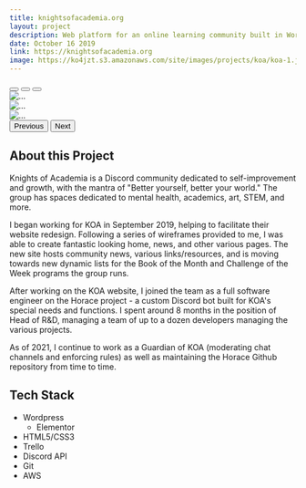 ```yaml
---
title: knightsofacademia.org
layout: project
description: Web platform for an online learning community built in Wordpress.
date: October 16 2019
link: https://knightsofacademia.org
image: https://ko4jzt.s3.amazonaws.com/site/images/projects/koa/koa-1.jpg
---
```


<div id="carouselExampleDark" class="carousel carousel-dark slide" data-bs-ride="carousel" style='margin-bottom: 20px;'>
  <div class="carousel-indicators">
    <button type="button" data-bs-target="#carouselExampleDark" data-bs-slide-to="0" class="active" aria-current="true" aria-label="Slide 1"></button>
    <button type="button" data-bs-target="#carouselExampleDark" data-bs-slide-to="1" aria-label="Slide 2"></button>
    <button type="button" data-bs-target="#carouselExampleDark" data-bs-slide-to="2" aria-label="Slide 3"></button>
  </div>
  <div class="carousel-inner">
    <div class="carousel-item active" data-bs-interval="10000">
      <img src="https://ko4jzt.s3.amazonaws.com/site/images/projects/koa/koa-1.jpg" class="d-block w-100" alt="...">
    </div>
    <div class="carousel-item" data-bs-interval="2000">
      <img src="https://ko4jzt.s3.amazonaws.com/site/images/projects/koa/koa-2.jpg" class="d-block w-100" alt="...">
    </div>
    <div class="carousel-item">
      <img src="https://ko4jzt.s3.amazonaws.com/site/images/projects/koa/koa-3.jpg" class="d-block w-100" alt="...">
    </div>
  </div>
  <button class="carousel-control-prev" type="button" data-bs-target="#carouselExampleDark"  data-bs-slide="prev">
    <span class="carousel-control-prev-icon" aria-hidden="true"></span>
    <span class="visually-hidden">Previous</span>
  </button>
  <button class="carousel-control-next" type="button" data-bs-target="#carouselExampleDark"  data-bs-slide="next">
    <span class="carousel-control-next-icon" aria-hidden="true"></span>
    <span class="visually-hidden">Next</span>
  </button>
</div>

## About this Project

Knights of Academia is a Discord community dedicated to self-improvement and growth, with the mantra of "Better yourself, better your world." The group has spaces dedicated to mental health, academics, art, STEM, and more. 

I began working for KOA in September 2019, helping to facilitate their website redesign. Following a series of wireframes provided to me, I was able to create fantastic looking home, news, and other various pages. The new site hosts community news, various links/resources, and is moving towards new dynamic lists for the Book of the Month and Challenge of the Week programs the group runs. 

After working on the KOA website, I joined the team as a full software engineer on the Horace project - a custom Discord bot built for KOA's special needs and functions. I spent around 8 months in the position of Head of R&D, managing a team of up to a dozen developers managing the various projects.

As of 2021, I continue to work as a Guardian of KOA (moderating chat channels and enforcing rules) as well as maintaining the Horace Github repository from time to time. 

## Tech Stack

* Wordpress
    * Elementor
* HTML5/CSS3
* Trello
* Discord API
* Git
* AWS